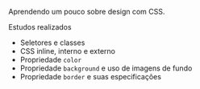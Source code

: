 Aprendendo um pouco sobre design com CSS.

Estudos realizados

- Seletores e classes
- CSS inline, interno e externo
- Propriedade `color`
- Propriedade `background` e uso de imagens de fundo
- Propriedade `border` e suas especificações


